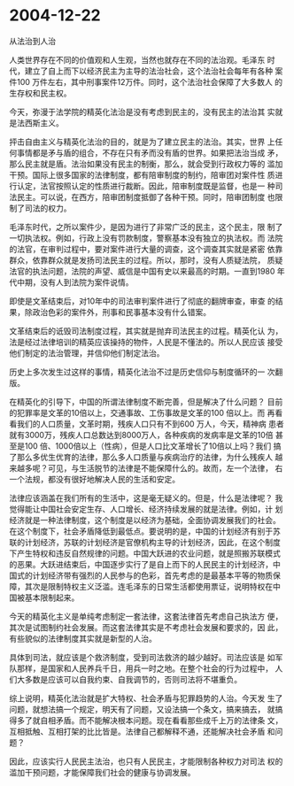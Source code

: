 # 2004-12-22

从法治到人治

人类世界存在不同的价值观和人生观，当然也就存在不同的法治观。毛泽东 时代，建立了自上而下以经济民主为主导的法治社会，这个法治社会每年有各种 案件100 万件左右，其中刑事案件12万件。同时，这个法治社会保障了大多数人 的生存权和民主权。

今天，弥漫于法学院的精英化法治是没有考虑到民主的，没有民主的法治其 实就是法西斯主义。

抨击自由主义与精英化法治的目的，就是为了建立民主的法治。其实，世界 上任何事情都是矛与盾的组合，不存在只有矛而没有盾的世界。如果把法治当成 矛，那么民主就是盾。法治如果没有民主的制衡，那么，就会受到行政权力等的 滥加干预。国际上很多国家的法律制度，都有陪审制度的制约，陪审团对案件性 质进行认定，法官按照认定的性质进行裁断。因此，陪审制度既是监督，也是一 种司法民主。可以说，在西方，陪审团制度抵御了各种干预。同时，陪审团制度 也限制了司法的权力。

毛泽东时代，之所以案件少，是因为进行了非常广泛的民主，这个民主，限 制了一切执法权。例如，行政上没有罚款制度，警察基本没有独立的执法权。而 法院的法官，在审判过程中，要对案件进行大量的调查，这个调查其实就是紧密 依靠群众，依靠群众就是发扬司法民主的过程。所以，那时，没有人质疑法院， 质疑法官的执法问题，法院的声望、威信是中国有史以来最高的时期。一直到1980 年代中期，没有人到法院为案件说情。

即使是文革结束后，对10年中的司法审判案件进行了彻底的翻牌审查，审查 的结果，除政治色彩的案件外，刑事和民事基本没有什么错案。

文革结束后的诋毁司法制度过程，其实就是抛弃司法民主的过程。精英化认 为，法是经过法律培训的精英应该操持的物件，人民是不懂法的。所以人民应该 接受他们制定的法治管理，并信仰他们制定法治。

历史上多次发生过这样的事情，精英化法治不过是历史信仰与制度循环的一 次翻版。

在精英化的引导下，中国的所谓法律制度不断完善，但是解决了什么问题？ 目前的犯罪率是文革的10倍以上，交通事故、工伤事故是文革的100 倍以上。而 再看看我们的人口质量，文革时期，残疾人口只有不到600 万人，今天，精神病 患者就有3000万，残疾人口总数达到8000万人，各种疾病的发病率是文革的10倍 甚至是100 倍、1000倍以上（性病），但是人口比文革增长了10倍以上吗？我们 搞了那么多优生优育的法律，那么多人口质量与疾病治疗的法律，为什么残疾人 越来越多呢？可见，与生活脱节的法律是不能保障什么的。故而，左一个法律， 右一个法规，都没有很好地解决人民的生活和安定。

法律应该涵盖在我们所有的生活中，这是毫无疑义的。但是，什么是法律呢？ 我觉得能让中国社会安定生存、人口增长、经济持续发展的就是法律。例如，计 划经济就是一种法律制度，这个制度是以经济为基础，全面协调发展我们的社会。 在这个制度下，社会矛盾降低到最低点。要说明的是，中国的计划经济有别于苏 联的计划经济，苏联的计划经济是官僚机构主导的计划经济，因此，在这个制度 下产生特权和违反自然规律的问题。中国大跃进的农业问题，就是照搬苏联模式 的恶果。大跃进结束后，中国逐步实行了是自上而下的人民民主的计划经济，中 国式的计划经济带有强烈的人民参与的色彩，首先考虑的是最基本平等的物质保 障，其次是限制特权主义泛滥。连毛泽东的日常生活都使用票证，说明特权在中 国被基本限制起来。

今天的精英化主义是单纯考虑制定一套法律，这套法律首先考虑自己执法方 便，其次是试图制约社会发展。而这套法律其实是不考虑社会发展和要求的，因 此，有些貌似的法律制度其实就是新型的人治。

具体到司法，就应该是个救济制度，受到司法救济的越少越好。司法应该是 如军队那样，是国家和人民养兵千日，用兵一时之地。在整个社会的行为过程中， 人们大多数是应该可以自我约束、自我调节的，否则司法将不堪重负。

综上说明，精英化法治就是扩大特权、社会矛盾与犯罪趋势的人治。今天发 生了问题，就想法搞一个规定，明天有了问题，又设法搞一个条文，搞来搞去， 就搞得多了就自相矛盾。而不能解决根本问题。现在看看那些成千上万的法律条 文，互相抵触、互相打架的比比皆是。法律自己都解释不通，还能解决社会矛盾 和问题？

因此，应该实行人民民主法治，也只有人民民主，才能限制各种权力对司法 权的滥加干预问题，才能保障我们社会的健康与协调发展。
